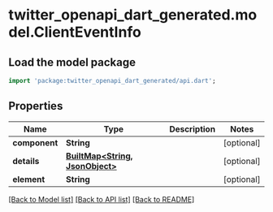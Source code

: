 # twitter_openapi_dart_generated.model.ClientEventInfo

## Load the model package
```dart
import 'package:twitter_openapi_dart_generated/api.dart';
```

## Properties
Name | Type | Description | Notes
------------ | ------------- | ------------- | -------------
**component** | **String** |  | [optional] 
**details** | [**BuiltMap&lt;String, JsonObject&gt;**](JsonObject.md) |  | [optional] 
**element** | **String** |  | [optional] 

[[Back to Model list]](../README.md#documentation-for-models) [[Back to API list]](../README.md#documentation-for-api-endpoints) [[Back to README]](../README.md)


